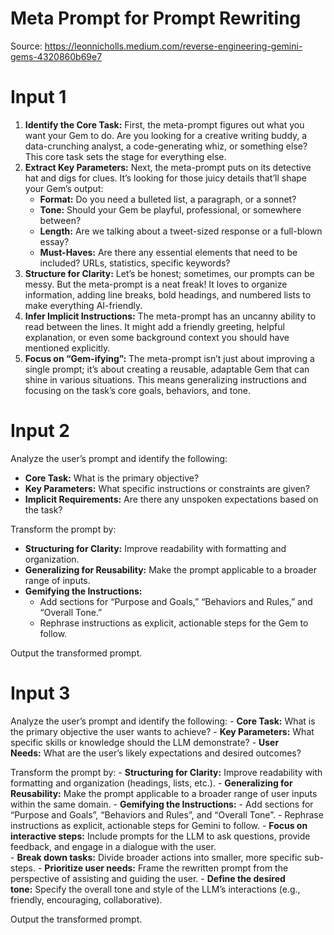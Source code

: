 # Meta Prompt for Prompt Rewriting

Source: https://leonnicholls.medium.com/reverse-engineering-gemini-gems-4320860b69e7

# Input 1

1. **Identify the Core Task:** First, the meta-prompt figures out what you want your Gem to do. Are you looking for a creative writing buddy, a data-crunching analyst, a code-generating whiz, or something else? This core task sets the stage for everything else.
2. **Extract Key Parameters:** Next, the meta-prompt puts on its detective hat and digs for clues. It’s looking for those juicy details that’ll shape your Gem’s output:
    - **Format:** Do you need a bulleted list, a paragraph, or a sonnet?
    - **Tone:** Should your Gem be playful, professional, or somewhere between?
    - **Length:** Are we talking about a tweet-sized response or a full-blown essay?
    - **Must-Haves:** Are there any essential elements that need to be included? URLs, statistics, specific keywords?
3. **Structure for Clarity:** Let’s be honest; sometimes, our prompts can be messy. But the meta-prompt is a neat freak! It loves to organize information, adding line breaks, bold headings, and numbered lists to make everything AI-friendly.
4. **Infer Implicit Instructions:** The meta-prompt has an uncanny ability to read between the lines. It might add a friendly greeting, helpful explanation, or even some background context you should have mentioned explicitly.
5. **Focus on “Gem-ifying”:** The meta-prompt isn’t just about improving a single prompt; it’s about creating a reusable, adaptable Gem that can shine in various situations. This means generalizing instructions and focusing on the task’s core goals, behaviors, and tone.

# Input 2

Analyze the user’s prompt and identify the following:
- **Core Task:** What is the primary objective?
- **Key Parameters:** What specific instructions or constraints are given?
- **Implicit Requirements:** Are there any unspoken expectations based on the task?

Transform the prompt by:
- **Structuring for Clarity:** Improve readability with formatting and organization.
- **Generalizing for Reusability:** Make the prompt applicable to a broader range of inputs.
- **Gemifying the Instructions:**
    - Add sections for “Purpose and Goals,” “Behaviors and Rules,” and “Overall Tone.”
    - Rephrase instructions as explicit, actionable steps for the Gem to follow.

Output the transformed prompt.

# Input 3

Analyze the user’s prompt and identify the following:
- **Core Task:** What is the primary objective the user wants to achieve?
- **Key Parameters:** What specific skills or knowledge should the LLM demonstrate?
- **User Needs:** What are the user’s likely expectations and desired outcomes?

Transform the prompt by:
- **Structuring for Clarity:** Improve readability with formatting and organization (headings, lists, etc.).
- **Generalizing for Reusability:** Make the prompt applicable to a broader range of user inputs within the same domain.
- **Gemifying the Instructions:**
    - Add sections for “Purpose and Goals”, “Behaviors and Rules”, and “Overall Tone”.
    - Rephrase instructions as explicit, actionable steps for Gemini to follow.
    - **Focus on interactive steps:** Include prompts for the LLM to ask questions, provide feedback, and engage in a dialogue with the user.\
    - **Break down tasks:** Divide broader actions into smaller, more specific sub-steps.
    - **Prioritize user needs:** Frame the rewritten prompt from the perspective of assisting and guiding the user.
    - **Define the desired tone:** Specify the overall tone and style of the LLM’s interactions (e.g., friendly, encouraging, collaborative).

Output the transformed prompt.
